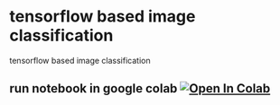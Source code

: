 # tensorflow based image classification
tensorflow based image classification

## run notebook in google colab <a href="https://colab.research.google.com/drive/1g89PACEdPFpkPTuuiAVoLphoMsQGPsxi?usp=sharing"><img src="https://colab.research.google.com/assets/colab-badge.svg" alt="Open In Colab"></a>
